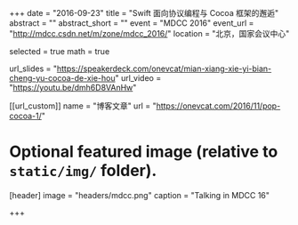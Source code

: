 +++
date = "2016-09-23"
title = "Swift 面向协议编程与 Cocoa 框架的邂逅"
abstract = ""
abstract_short = ""
event = "MDCC 2016"
event_url = "http://mdcc.csdn.net/m/zone/mdcc_2016/"
location = "北京，国家会议中心"

selected = true
math = true

url_slides = "https://speakerdeck.com/onevcat/mian-xiang-xie-yi-bian-cheng-yu-cocoa-de-xie-hou"
url_video = "https://youtu.be/dmh6D8VAnHw"

[[url_custom]]
name = "博客文章"
url = "https://onevcat.com/2016/11/pop-cocoa-1/"

# Optional featured image (relative to `static/img/` folder).
[header]
image = "headers/mdcc.png"
caption = "Talking in MDCC 16"

+++

